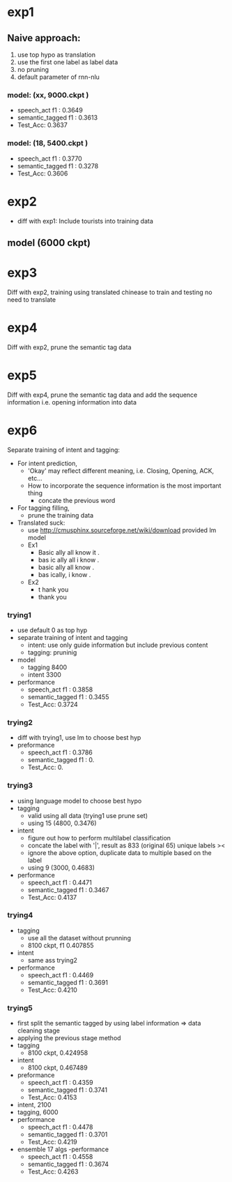 # exp1

## Naive approach:
1. use top hypo as translation
2. use the first one label as label data
3. no pruning
4. default parameter of rnn-nlu

### model:  (xx,  9000.ckpt )
- speech_act f1 : 0.3649
- semantic_tagged f1 : 0.3613
- Test_Acc: 0.3637

### model:  (18,  5400.ckpt )
- speech_act f1 : 0.3770
- semantic_tagged f1 : 0.3278
- Test_Acc: 0.3606


# exp2
- diff with exp1: Include tourists into training data

## model (6000 ckpt)

# exp3
Diff with exp2, training using translated chinease to train and testing no need to translate

# exp4
Diff with exp2, prune the semantic tag data

# exp5
Diff with exp4, prune the semantic tag data and add the sequence information i.e. opening information into data

# exp6
Separate training of intent and tagging:
- For intent prediction, 
  - 'Okay' may reflect different meaning, i.e. Closing, Opening, ACK, etc...
  - How to incorporate the sequence information is the most important thing
    - concate the previous word
- For tagging filling,
  - prune the training data
- Translated suck:
  - use http://cmusphinx.sourceforge.net/wiki/download provided lm model
  - Ex1
    - Basic ally all know it .
    - bas ic ally all i know .
    - basic ally all know .
    - bas ically, i know .
  - Ex2
    - t hank you
    - thank you

### trying1
- use default 0 as top hyp
- separate training of intent and tagging
  - intent: use only guide information but include previous content
  - tagging: pruninig 
- model
  - tagging 8400
  - intent 3300
- performance
  - speech_act f1 : 0.3858
  - semantic_tagged f1 : 0.3455
  - Test_Acc: 0.3724

### trying2
- diff with trying1, use lm to choose best hyp
- preformance
  - speech_act f1 : 0.3786
  - semantic_tagged f1 : 0.
  - Test_Acc: 0.

### trying3
- using language model to choose best hypo
- tagging
    - valid using all data (trying1 use prune set)
    - using 15 (4800, 0.3476) 
- intent
    - figure out how to perform multilabel classification
    - concate the label with '|', result as 833 (original 65) unique labels ><
    - ignore the above option, duplicate data to multiple based on the label
    - using 9 (3000, 0.4683) 
- performance
    - speech_act f1 : 0.4471
    - semantic_tagged f1 : 0.3467
    - Test_Acc: 0.4137

### trying4
- tagging
    - use all the dataset without prunning
    - 8100 ckpt, f1 0.407855
- intent
    - same ass trying2 
- performance
    - speech_act f1 : 0.4469
    - semantic_tagged f1 : 0.3691
    - Test_Acc: 0.4210
### trying5
- first split the semantic tagged by using label information => data cleaning stage
- applying the previous stage method
- tagging
    - 8100 ckpt, 0.424958
- intent
    - 8100 ckpt, 0.467489
- preformance
    - speech_act f1 : 0.4359
    - semantic_tagged f1 : 0.3741
    - Test_Acc: 0.4153
- intent, 2100
- tagging, 6000
- performance
    - speech_act f1 : 0.4478
    - semantic_tagged f1 : 0.3701
    - Test_Acc: 0.4219
- ensemble 17 algs
-performance
    - speech_act f1 : 0.4558
    - semantic_tagged f1 : 0.3674
    - Test_Acc: 0.4263

